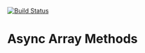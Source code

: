 [![Build Status](https://travis-ci.org/scriptex/async-array.svg?branch=master)](https://travis-ci.org/scriptex/async-array)

# Async Array Methods
